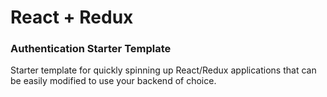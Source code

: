 # React + Redux

### Authentication Starter Template

Starter template for quickly spinning up React/Redux applications that can be easily modified to use your backend of choice.